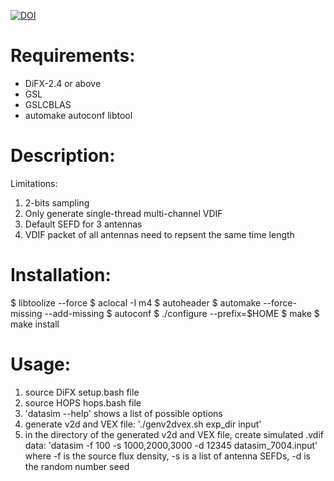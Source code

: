 [![DOI](https://zenodo.org/badge/39930086.svg)](https://zenodo.org/badge/latestdoi/39930086)


# Requirements:

* DiFX-2.4 or above
* GSL
* GSLCBLAS
* automake autoconf libtool

# Description:

Limitations:
1. 2-bits sampling
2. Only generate single-thread multi-channel VDIF
3. Default SEFD for 3 antennas
4. VDIF packet of all antennas need to repsent the same time length

# Installation:

$ libtoolize --force
$ aclocal -I m4
$ autoheader
$ automake --force-missing --add-missing
$ autoconf
$ ./configure --prefix=$HOME
$ make
$ make install

# Usage:
1. source DiFX setup.bash file
2. source HOPS hops.bash file
3. 'datasim --help' shows a list of possible options 
4. generate v2d and VEX file: './genv2dvex.sh exp_dir input'
5. in the directory of the generated v2d and VEX file, 
   create simulated .vdif data:
   'datasim -f 100 -s 1000,2000,3000 -d 12345 datasim_7004.input'
   where -f is the source flux density, -s is a list of antenna SEFDs,
   -d is the random number seed
